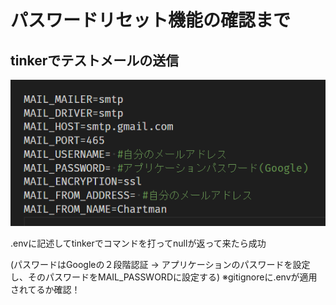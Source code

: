 # パスワードリセット機能の確認まで

## tinkerでテストメールの送信

![picture 1](../../../images/c4a55358ce3a8fea4d6752eb044804ff9e514b26cf938f0ff501e64588c36b9b.png)

.envに記述してtinkerでコマンドを打ってnullが返って来たら成功

(パスワードはGoogleの２段階認証 -> アプリケーションのパスワードを設定し、そのパスワードをMAIL_PASSWORDに設定する)
※gitignoreに.envが適用されてるか確認！
